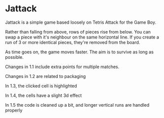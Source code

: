 Jattack
=======

Jattack is a simple game based loosely on Tetris Attack for the Game
Boy.

Rather than falling from above, rows of pieces rise from below. You can
swap a piece with it's neighbour on the same horizontal line. If you
create a run of 3 or more identical pieces, they're removed from the
board.

As time goes on, the game moves faster. The aim is to survive as long
as possible.

Changes in 1.1 include extra points for multiple matches.

Changes in 1.2 are related to packaging

In 1.3, the clicked cell is highlighted

In 1.4, the cells have a slight 3d effect

In 1.5 the code is cleaned up a bit, and longer vertical runs are handled
properly